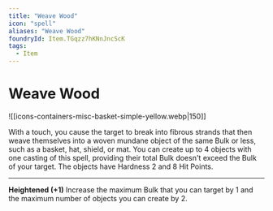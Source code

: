 ```yaml
---
title: "Weave Wood"
icon: "spell"
aliases: "Weave Wood"
foundryId: Item.TGqzz7hKNnJncScK
tags:
  - Item
---
```


# Weave Wood
![[icons-containers-misc-basket-simple-yellow.webp|150]]

With a touch, you cause the target to break into fibrous strands that then weave themselves into a woven mundane object of the same Bulk or less, such as a basket, hat, shield, or mat. You can create up to 4 objects with one casting of this spell, providing their total Bulk doesn't exceed the Bulk of your target. The objects have Hardness 2 and 8 Hit Points.

* * *

**Heightened (+1)** Increase the maximum Bulk that you can target by 1 and the maximum number of objects you can create by 2.
